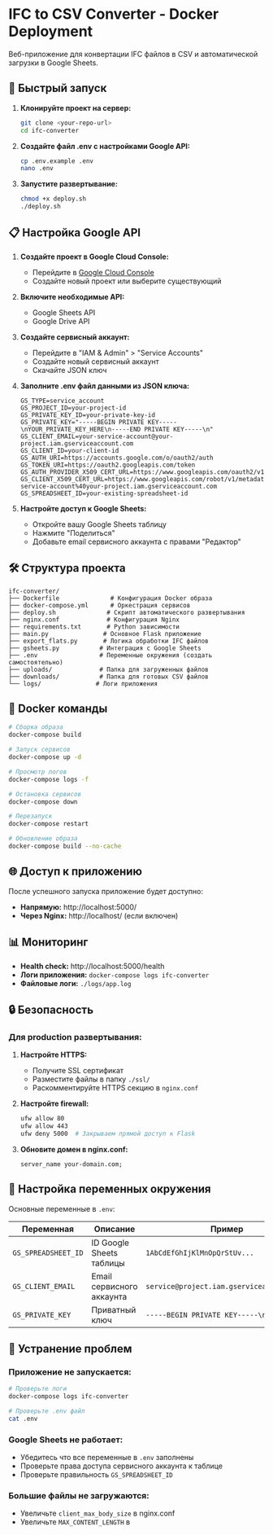 # IFC to CSV Converter - Docker Deployment

Веб-приложение для конвертации IFC файлов в CSV и автоматической загрузки в Google Sheets.

## 🚀 Быстрый запуск

1. **Клонируйте проект на сервер:**
   ```bash
   git clone <your-repo-url>
   cd ifc-converter
   ```

2. **Создайте файл .env с настройками Google API:**
   ```bash
   cp .env.example .env
   nano .env
   ```

3. **Запустите развертывание:**
   ```bash
   chmod +x deploy.sh
   ./deploy.sh
   ```

## 📋 Настройка Google API

1. **Создайте проект в Google Cloud Console:**
   - Перейдите в [Google Cloud Console](https://console.cloud.google.com/)
   - Создайте новый проект или выберите существующий

2. **Включите необходимые API:**
   - Google Sheets API
   - Google Drive API

3. **Создайте сервисный аккаунт:**
   - Перейдите в "IAM & Admin" > "Service Accounts"
   - Создайте новый сервисный аккаунт
   - Скачайте JSON ключ

4. **Заполните .env файл данными из JSON ключа:**
   ```env
   GS_TYPE=service_account
   GS_PROJECT_ID=your-project-id
   GS_PRIVATE_KEY_ID=your-private-key-id
   GS_PRIVATE_KEY="-----BEGIN PRIVATE KEY-----\nYOUR_PRIVATE_KEY_HERE\n-----END PRIVATE KEY-----\n"
   GS_CLIENT_EMAIL=your-service-account@your-project.iam.gserviceaccount.com
   GS_CLIENT_ID=your-client-id
   GS_AUTH_URI=https://accounts.google.com/o/oauth2/auth
   GS_TOKEN_URI=https://oauth2.googleapis.com/token
   GS_AUTH_PROVIDER_X509_CERT_URL=https://www.googleapis.com/oauth2/v1/certs
   GS_CLIENT_X509_CERT_URL=https://www.googleapis.com/robot/v1/metadata/x509/your-service-account%40your-project.iam.gserviceaccount.com
   GS_SPREADSHEET_ID=your-existing-spreadsheet-id
   ```

5. **Настройте доступ к Google Sheets:**
   - Откройте вашу Google Sheets таблицу
   - Нажмите "Поделиться"
   - Добавьте email сервисного аккаунта с правами "Редактор"

## 🛠 Структура проекта

```
ifc-converter/
├── Dockerfile              # Конфигурация Docker образа
├── docker-compose.yml      # Оркестрация сервисов
├── deploy.sh              # Скрипт автоматического развертывания
├── nginx.conf             # Конфигурация Nginx
├── requirements.txt       # Python зависимости
├── main.py               # Основное Flask приложение
├── export_flats.py       # Логика обработки IFC файлов
├── gsheets.py           # Интеграция с Google Sheets
├── .env                 # Переменные окружения (создать самостоятельно)
├── uploads/             # Папка для загруженных файлов
├── downloads/           # Папка для готовых CSV файлов
└── logs/               # Логи приложения
```

## 🐳 Docker команды

```bash
# Сборка образа
docker-compose build

# Запуск сервисов
docker-compose up -d

# Просмотр логов
docker-compose logs -f

# Остановка сервисов
docker-compose down

# Перезапуск
docker-compose restart

# Обновление образа
docker-compose build --no-cache
```

## 🌐 Доступ к приложению

После успешного запуска приложение будет доступно:
- **Напрямую:** http://localhost:5000/
- **Через Nginx:** http://localhost/ (если включен)

## 📊 Мониторинг

- **Health check:** http://localhost:5000/health
- **Логи приложения:** `docker-compose logs ifc-converter`
- **Файловые логи:** `./logs/app.log`

## 🔒 Безопасность

### Для production развертывания:

1. **Настройте HTTPS:**
   - Получите SSL сертификат
   - Разместите файлы в папку `./ssl/`
   - Раскомментируйте HTTPS секцию в `nginx.conf`

2. **Настройте firewall:**
   ```bash
   ufw allow 80
   ufw allow 443
   ufw deny 5000  # Закрываем прямой доступ к Flask
   ```

3. **Обновите домен в nginx.conf:**
   ```nginx
   server_name your-domain.com;
   ```

## 🔧 Настройка переменных окружения

Основные переменные в `.env`:

| Переменная | Описание | Пример |
|------------|----------|--------|
| `GS_SPREADSHEET_ID` | ID Google Sheets таблицы | `1AbCdEfGhIjKlMnOpQrStUv...` |
| `GS_CLIENT_EMAIL` | Email сервисного аккаунта | `service@project.iam.gserviceaccount.com` |
| `GS_PRIVATE_KEY` | Приватный ключ | `-----BEGIN PRIVATE KEY-----\n...` |

## 🚨 Устранение проблем

### Приложение не запускается:
```bash
# Проверьте логи
docker-compose logs ifc-converter

# Проверьте .env файл
cat .env
```

### Google Sheets не работает:
- Убедитесь что все переменные в `.env` заполнены
- Проверьте права доступа сервисного аккаунта к таблице
- Проверьте правильность `GS_SPREADSHEET_ID`

### Большие файлы не загружаются:
- Увеличьте `client_max_body_size` в nginx.conf
- Увеличьте `MAX_CONTENT_LENGTH` в
